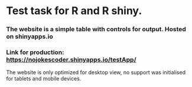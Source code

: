 # Test task for R and R shiny.

### The website is a simple table with controls for output. Hosted on shinyapps.io

### Link for production: https://nojokescoder.shinyapps.io/testApp/

The website is only optimized for desktop view, no support was initialised for tablets and mobile devices.
